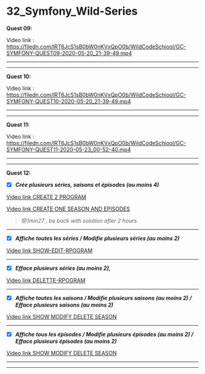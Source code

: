 # 32_Symfony_Wild-Series

__Quest 09:__

Video link : https://filedn.com/lRT6JcS1sB0bW0nKVxQpO0b/WildCodeSchiool/GC-SYMFONY-QUEST09-2020-05-20_21-39-49.mp4

***
***

__Quest 10:__


Video link : https://filedn.com/lRT6JcS1sB0bW0nKVxQpO0b/WildCodeSchiool/GC-SYMFONY-QUEST10-2020-05-20_21-39-49.mp4

***
***
__Quest 11:__


Video link : https://filedn.com/lRT6JcS1sB0bW0nKVxQpO0b/WildCodeSchiool/GC-SYMFONY-QUEST11-2020-05-23_00-52-40.mp4
***
***
__Quest 12:__

- [X] _**Crée plusieurs séries, saisons et épisodes (au moins 4)**_

[Video link CREATE 2 PROGRAM](https://filedn.com/lRT6JcS1sB0bW0nKVxQpO0b/WildCodeSchiool/GC-SYMFONY-QUEST12-01-CREATE.mp4)

[Video link CREATE ONE SEASON AND EPISODES](https://filedn.com/lRT6JcS1sB0bW0nKVxQpO0b/WildCodeSchiool/GC-SYMFONY-QUEST12-02-CREATE.mp4)
> _@1min27 , be back with solution after 2 hours._

***

- [x] _**Affiche toutes les séries / Modifie plusieurs séries (au moins 2)**_

[Video link SHOW-EDIT-RPOGRAM](https://filedn.com/lRT6JcS1sB0bW0nKVxQpO0b/WildCodeSchiool/GC-SYMFONY-QUEST12-03-SHOW-EDIT-RPOGRAM.mp4)

***

- [x] _**Efface plusieurs séries (au moins 2),**_

[Video link DELETTE-RPOGRAM](https://filedn.com/lRT6JcS1sB0bW0nKVxQpO0b/WildCodeSchiool/GC-SYMFONY-QUEST12-04-DEL-PROGRAM.mp4)

***

- [x] _**Affiche toutes les saisons / Modifie plusieurs saisons (au moins 2) / Efface plusieurs saisons (au moins 2)**_


[Video link SHOW MODIFY DELETE SEASON](https://filedn.com/lRT6JcS1sB0bW0nKVxQpO0b/WildCodeSchiool/GC-SYMFONY-QUEST12-05-SHOW-DELETE-MODIFY-SEASON.mp4)

***

- [x] _**Affiche tous les épisodes / Modifie plusieurs épisodes (au moins 2) / Efface plusieurs épisodes (au moins 2)**_

[Video link SHOW MODIFY DELETE SEASON](https://filedn.com/lRT6JcS1sB0bW0nKVxQpO0b/WildCodeSchiool/GC-SYMFONY-QUEST12-06-SHOW-DELETE-MODIFY-EPISODE.mp4)

***
***







